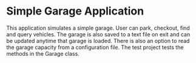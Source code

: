 # Simple Garage Application
This application simulates a simple garage. User can park, checkout, find and query vehicles.
The garage is also saved to a text file on exit and can be updated anytime that garage is loaded.
There is also an option to read the garage capacity from a configuration file.
The test project tests the methods in the Garage class.
